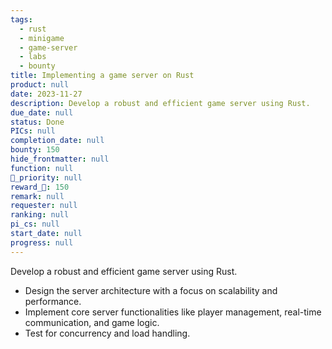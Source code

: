 ```yaml
---
tags: 
  - rust
  - minigame
  - game-server
  - labs
  - bounty
title: Implementing a game server on Rust
product: null
date: 2023-11-27
description: Develop a robust and efficient game server using Rust.
due_date: null
status: Done
PICs: null
completion_date: null
bounty: 150
hide_frontmatter: null
function: null
🔺_priority: null
reward_🧊: 150
remark: null
requester: null
ranking: null
pi_cs: null
start_date: null
progress: null
---
```


Develop a robust and efficient game server using Rust.

* Design the server architecture with a focus on scalability and performance.
* Implement core server functionalities like player management, real-time communication, and game logic.
* Test for concurrency and load handling.